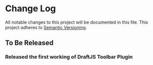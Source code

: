 # Change Log

All notable changes to this project will be documented in this file.
This project adheres to [Semantic Versioning](http://semver.org/).

## To Be Released

### Released the first working of DraftJS Toolbar Plugin
